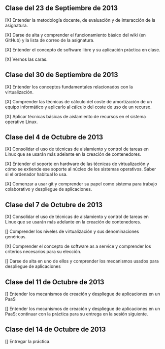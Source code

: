 **Clase del 23 de Septiembre de 2013**
----------------------------------

[X] Entender la metodología docente, de evaluación y de interacción de la asignatura.

[X] Darse de alta y comprender el funcionamiento básico del wiki (en GitHub) y la lista de correo de la asignatura.

[X] Entender el concepto de software libre y su aplicación práctica en clase.

[X] Vernos las caras.

**Clase del 30 de Septiembre de 2013**
--------------------------------------

[X] Entender los conceptos fundamentales relacionados con la virtualización.

[X] Comprender las técnicas de cálculo del coste de amortización de un equipo informático y aplicarlo al cálculo del coste de uso de un recurso.

[X] Aplicar técnicas básicas de aislamiento de recursos en el sistema operativo Linux.

**Clase del 4 de Octubre de 2013**
----------------------------------

[X] Consolidar el uso de técnicas de aislamiento y control de tareas en Linux que se usarán más adelante en la creación de contenedores.

[X] Entender el soporte en hardware de las técnicas de virtualización y cómo se extiende ese soporte al núcleo de los sistemas operativos. Saber si el ordenador habitual lo usa.

[X] Comenzar a usar git y comprender su papel como sistema para trabajo colaborativo y despliegue de aplicaciones.


**Clase del 7 de Octubre de 2013**
----------------------------------
[X] Consolidar el uso de técnicas de aislamiento y control de tareas en Linux que se usarán más adelante en la creación de contenedores.

[] Comprender los niveles de virtualización y sus denominaciones genéricas.

[X] Comprender el concepto de software as a service y comprender los criterios necesarios para su elección.

[] Darse de alta en uno de ellos y comprender los mecanismos usados para despliegue de aplicaciones



**Clase del 11 de Octubre de 2013**
-----------------------------------
[] Entender los mecanismos de creación y despliegue de aplicaciones en un PaaS

[] Entender los mecanismos de creación y despliegue de aplicaciones en un PaaS; continuar con la práctica para su entrega en la sesión siguiente.



**Clase del 14 de Octubre de 2013**
-----------------------------------
[] Entregar la práctica.
